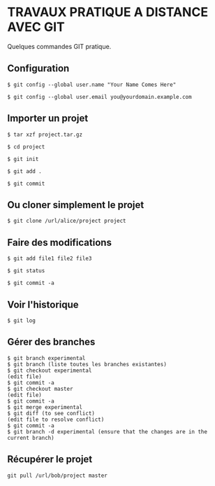 # TRAVAUX PRATIQUE A DISTANCE AVEC GIT

Quelques commandes GIT pratique.

## Configuration

```git
$ git config --global user.name "Your Name Comes Here"
```
```git
$ git config --global user.email you@yourdomain.example.com
```

## Importer un projet
```git
$ tar xzf project.tar.gz
```
```git
$ cd project
```
```git
$ git init
```
```git
$ git add .
```
```git
$ git commit
```

## Ou cloner simplement le projet
```git
$ git clone /url/alice/project project
```
## Faire des modifications
```git
$ git add file1 file2 file3
```
```git
$ git status
```
```git
$ git commit -a
```
## Voir l'historique
```git
$ git log
```

## Gérer des branches
```git
$ git branch experimental
$ git branch (liste toutes les branches existantes)
$ git checkout experimental
(edit file)
$ git commit -a
$ git checkout master
(edit file)
$ git commit -a
$ git merge experimental
$ git diff (to see conflict)
(edit file to resolve conflict)
$ git commit -a
$ git branch -d experimental (ensure that the changes are in the current branch)
```

## Récupérer le projet
```git
git pull /url/bob/project master
```







